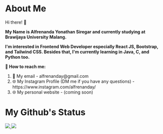<h1>About Me</h1>

<div id = "introduce-myself">
 <p>Hi there! 👋</p>
 <p style = "font-weight: bold"> My Name is Alfrenanda Yonathan Siregar and currently studying at Brawijaya University Malang. </p>
 <p style = "font-weight: bold"> I'm interested in Frontend Web Developer especially React JS, Bootstrap, and Tailwind CSS. Besides that, I'm currently learning in Java, C, and Python too. </p>
<div>

<div id = "contact-me">
  <p style = "font-weight: bold">
    🔗 How to reach me:
  </p>
  <ol>
    <li> 📧 My email - alfrenanday@gmail.com </li>
    <li> 🌐 My Instagram Profile (DM me if you have any questions) - https://www.instagram.com/alfrenanday/ </li>
    <li> 🌐 My personal website - (coming soon) </li>
  </ol>
</div>

 <h1>My Github's Status</h1>
<a href = "https://github.com/anuraghazra/github-readme-stats">
  <img src = "https://github-readme-stats.vercel.app/api?username=yonathansiregar&show_icons=true&theme=tokyonight&line_height=40px" />
</a>

<a href = "https://github.com/anuraghazra/github-readme-stats">
  <img src = "https://github-readme-stats.vercel.app/api/top-langs/?username=yonathansiregar&langs_count=5&theme=tokyonight" />
</a>
